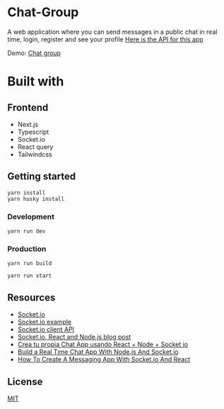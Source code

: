 # Chat-Group

A web application where you can send messages in a public chat in real time, login, register and see your profile [Here is the API for this app](https://github.com/rogeliosamuel621/Chat-Group-API)

Demo: [Chat group](https://chat-group-rs.vercel.app/)

<!-- ![Project screenshot](./docs/screenshot.png 'Project screenshot') -->

# Built with

## Frontend

- Next.js
- Typescript
- Socket.io
- React query
- Tailwindcss

## Getting started

```
yarn install
yarn husky install
```

### Development

```
yarn run dev
```

### Production

```
yarn run build

yarn run start
```

## Resources

- [Socket.io](https://socket.io/)
- [Socket.io example](https://socket.io/get-started/chat/)
- [Socket.io client API](https://socket.io/docs/client-api/)
- [Socket.io, React and Node.js blog post](https://www.valentinog.com/blog/socket-react/)
- [Crea tu propia Chat App usando React + Node + Socket io](https://www.youtube.com/watch?v=mEr9lt5mG9A)
- [Build a Real Time Chat App With Node.js And Socket.io](https://www.youtube.com/watch?v=rxzOqP9YwmM&t=25s)
- [How To Create A Messaging App With Socket.io And React](https://www.youtube.com/watch?v=tBr-PybP_9c&t=829s)

## License

[MIT](https://choosealicense.com/licenses/mit/)
